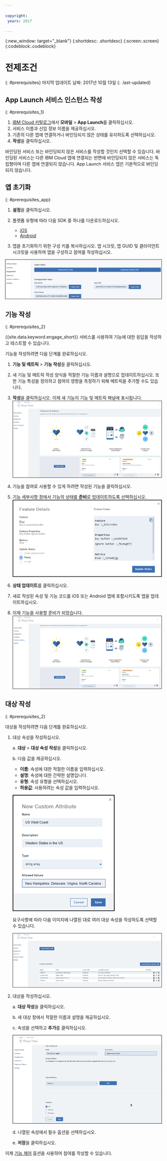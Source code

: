 ```yaml
---

copyright:
 years: 2017

---
```


{:new_window: target="_blank"}
{:shortdesc: .shortdesc}
{:screen:.screen}
{:codeblock:.codeblock}

# 전제조건
{: #prerequisites}
마지막 업데이트 날짜: 2017년 10월 13일
{: .last-updated}


## App Launch 서비스 인스턴스 작성
{: #prerequisites_1}

1. [IBM Cloud 카탈로그](https://console.ng.bluemix.net/catalog/)에서 **모바일** > **App Launch**를 클릭하십시오.
2. 서비스 이름과 신임 정보 이름을 제공하십시오.
3. 기존의 다른 앱에 연결하거나 바인딩되지 않은 상태를 유지하도록 선택하십시오.
4. **작성**을 클릭하십시오.


바인딩된 서비스 또는 바인딩되지 않은 서비스를 작성할 것인지 선택할 수 있습니다. 바인딩된 서비스는 다른 IBM Cloud 앱에 연결되는 반면에 바인딩되지 않은 서비스는 독립형이며 다른 앱에 연결되지 않습니다. App Launch 서비스 앱은 기본적으로 바인딩되지 않습니다.

## 앱 초기화
{: #prerequisites_app}

1. **설정**을 클릭하십시오.
1. 플랫폼 유형에 따라 다음 SDK 중 하나를 다운로드하십시오.
	- [iOS](https://github.ibm.com/Engage/bms-clientsdk-ios-swift-engage)
	- [Android](https://github.ibm.com/Engage/bms-clientsdk-android-engage)

2. 앱을 초기화하기 위한 구성 키를 복사하십시오. 앱 시크릿, 앱 GUID 및 클라이언트 시크릿을 사용하여 앱을 구성하고 참여를 작성하십시오.

![SDK 및 키](images/engagement_settings.gif)

## 기능 작성
{: #prerequisites_2}

{{site.data.keyword.engage_short}} 서비스를 사용하여 기능에 대한 응답을 작성하고 테스트할 수 있습니다. 

기능을 작성하려면 다음 단계를 완료하십시오.

1. **기능 및 메트릭** > **기능 작성**을 클릭하십시오.

2. 새 기능 및 메트릭 작성 양식을 적절한 기능 이름과 설명으로 업데이트하십시오. 또한 기능 특성을 정의하고 참여의 영향을 측정하기 위해 메트릭을 추가할 수도 있습니다.

3. **작성**을 클릭하십시오. 이제 새 기능이 기능 및 메트릭 패널에 표시됩니다.
![새 기능](images/feature_creating.gif)

4. 기능을 참여로 사용할 수 있게 하려면 작성된 기능을 클릭하십시오.

5. 기능 세부사항 창에서 기능의 상태를 **준비**로 업데이트하도록 선택하십시오.
![기능 세부사항](images/feature_details.gif)

6. **상태 업데이트**를 클릭하십시오.

7. 새로 작성된 속성 및 기능 코드를 iOS 또는 Android 앱에 포함시키도록 앱을 업데이트하십시오. 

8. 이제 기능을 사용할 준비가 되었습니다.
![사용할 준비가 된 기능](images/feature_multiple_1.gif)


## 대상 작성
{: #prerequisites_2}

대상을 작성하려면 다음 단계를 완료하십시오.

1. 대상 속성을 작성하십시오. 

	a. **대상** > **대상 속성 작성**을 클릭하십시오.

	b. 다음 값을 제공하십시오.

	- **이름**: 속성에 대한 적절한 이름을 입력하십시오.
	- **설명**: 속성에 대한 간략한 설명입니다.
	- **유형**:	속성 유형을 선택하십시오.
	- **허용값**: 사용하려는 속성 값을 입력하십시오.

	![대상 속성](images/audience_attribute_creation.gif)

	요구사항에 따라 다음 이미지에 나열된 대로 여러 대상 속성을 작성하도록 선택할 수 있습니다.
	
	![대상 속성](images/audience_attributes.gif)


2. 대상을 작성하십시오.

	a. **대상 작성**을 클릭하십시오.

	b. 새 대상 창에서 적절한 이름과 설명을 제공하십시오.

	c. 속성을 선택하고 **추가**를 클릭하십시오.

	![대상 속성](images/audience_platforms.gif)

	d. 나열된 속성에서 필수 옵션을 선택하십시오.

	e. **저장**을 클릭하십시오.

이제 [기능 제어](app_feature_toggle.html) 옵션을 사용하여 참여를 작성할 수 있습니다.
